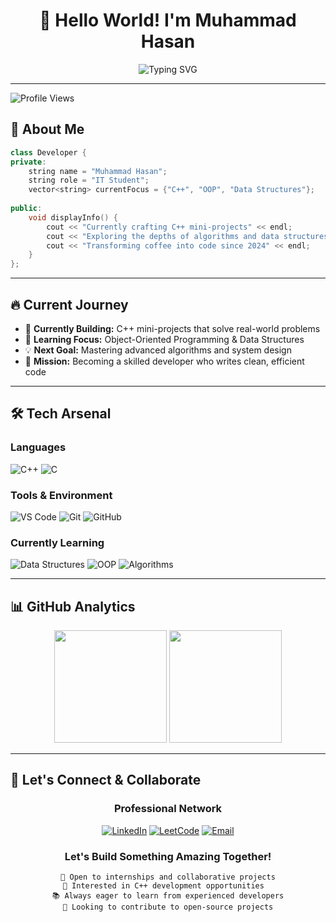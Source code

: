 # <div align="center">👋 Hello World! I'm Muhammad Hasan</div>

<div align="center">
  <img src="https://readme-typing-svg.demolab.com?font=Fira+Code&size=24&duration=3000&pause=1000&color=00D4FF&center=true&vCenter=true&width=600&lines=IT+Student+%7C+Future+Developer;Building+C%2B%2B+Projects;Learning+Data+Structures+%26+OOP;Code+%7C+Learn+%7C+Build+%7C+Repeat" alt="Typing SVG" />
</div>

---

<div>
  <img src="https://komarev.com/ghpvc/?username=muhammad-hasannn&color=00D4FF&style=for-the-badge&label=Profile+Views" alt="Profile Views" />
</div>

## 🚀 About Me

```cpp
class Developer {
private:
    string name = "Muhammad Hasan";
    string role = "IT Student";
    vector<string> currentFocus = {"C++", "OOP", "Data Structures"};
        
public:
    void displayInfo() {
        cout << "Currently crafting C++ mini-projects" << endl;
        cout << "Exploring the depths of algorithms and data structures" << endl;
        cout << "Transforming coffee into code since 2024" << endl;
    }
};
```

---

## 🔥 Current Journey

- 🔭 **Currently Building:** C++ mini-projects that solve real-world problems
- 🌱 **Learning Focus:** Object-Oriented Programming & Data Structures
- 💡 **Next Goal:** Mastering advanced algorithms and system design
- 🎯 **Mission:** Becoming a skilled developer who writes clean, efficient code

---

## 🛠️ Tech Arsenal

<div>

### Languages
![C++](https://img.shields.io/badge/C%2B%2B-00599C?style=for-the-badge&logo=c%2B%2B&logoColor=white)
![C](https://img.shields.io/badge/C-00599C?style=for-the-badge&logo=c&logoColor=white)

### Tools & Environment
![VS Code](https://img.shields.io/badge/VS%20Code-007ACC?style=for-the-badge&logo=visual-studio-code&logoColor=white)
![Git](https://img.shields.io/badge/Git-F05032?style=for-the-badge&logo=git&logoColor=white)
![GitHub](https://img.shields.io/badge/GitHub-181717?style=for-the-badge&logo=github&logoColor=white)

### Currently Learning
![Data Structures](https://img.shields.io/badge/Data%20Structures-FF6B6B?style=for-the-badge&logo=data:image/svg+xml;base64,PHN2ZyB3aWR0aD0iMjQiIGhlaWdodD0iMjQiIHZpZXdCb3g9IjAgMCAyNCAyNCIgZmlsbD0ibm9uZSIgeG1sbnM9Imh0dHA6Ly93d3cudzMub3JnLzIwMDAvc3ZnIj4KPHBhdGggZD0iTTEyIDJMMTMuMDkgOC4yNkwyMCA5TDEzLjA5IDE1Ljc0TDEyIDIyTDEwLjkxIDE1Ljc0TDQgOUwxMC45MSA4LjI2TDEyIDJaIiBmaWxsPSJ3aGl0ZSIvPgo8L3N2Zz4K&logoColor=white)
![OOP](https://img.shields.io/badge/OOP-4ECDC4?style=for-the-badge&logo=data:image/svg+xml;base64,PHN2ZyB3aWR0aD0iMjQiIGhlaWdodD0iMjQiIHZpZXdCb3g9IjAgMCAyNCAyNCIgZmlsbD0ibm9uZSIgeG1sbnM9Imh0dHA6Ly93d3cudzMub3JnLzIwMDAvc3ZnIj4KPHBhdGggZD0iTTEyIDJMMTMuMDkgOC4yNkwyMCA5TDEzLjA5IDE1Ljc0TDEyIDIyTDEwLjkxIDE1Ljc0TDQgOUwxMC45MSA4LjI2TDEyIDJaIiBmaWxsPSJ3aGl0ZSIvPgo8L3N2Zz4K&logoColor=white)
![Algorithms](https://img.shields.io/badge/Algorithms-45B7D1?style=for-the-badge&logo=data:image/svg+xml;base64,PHN2ZyB3aWR0aD0iMjQiIGhlaWdodD0iMjQiIHZpZXdCb3g9IjAgMCAyNCAyNCIgZmlsbD0ibm9uZSIgeG1sbnM9Imh0dHA6Ly93d3cudzMub3JnLzIwMDAvc3ZnIj4KPHBhdGggZD0iTTEyIDJMMTMuMDkgOC4yNkwyMCA5TDEzLjA5IDE1Ljc0TDEyIDIyTDEwLjkxIDE1Ljc0TDQgOUwxMC45MSA4LjI2TDEyIDJaIiBmaWxsPSJ3aGl0ZSIvPgo8L3N2Zz4K&logoColor=white)

</div>

---

## 📊 GitHub Analytics

<div align="center">
  <img height="180em" src="https://github-readme-stats.vercel.app/api?username=muhammad-hasannn&show_icons=true&theme=tokyonight&hide_border=true&card_width=400"/>
  <img height="180em" src="https://github-readme-stats.vercel.app/api/top-langs/?username=muhammad-hasannn&layout=compact&langs_count=8&theme=tokyonight&hide_border=true&card_width=400"/>
</div>

---

## 🤝 Let's Connect & Collaborate

<div align="center">

### Professional Network
[![LinkedIn](https://img.shields.io/badge/LinkedIn-0077B5?style=for-the-badge&logo=linkedin&logoColor=white)](https://www.linkedin.com/in/muhammad-hasannn/)
[![LeetCode](https://img.shields.io/badge/LeetCode-FFA116?style=for-the-badge&logo=leetcode&logoColor=black)](https://leetcode.com/u/muhammad-hasannn/)
[![Email](https://img.shields.io/badge/Email-D14836?style=for-the-badge&logo=gmail&logoColor=white)](mailto:muhammad.hasann845@gmail.com)

### Let's Build Something Amazing Together!
```
💼 Open to internships and collaborative projects
🚀 Interested in C++ development opportunities  
📚 Always eager to learn from experienced developers
🌟 Looking to contribute to open-source projects
```

</div>

